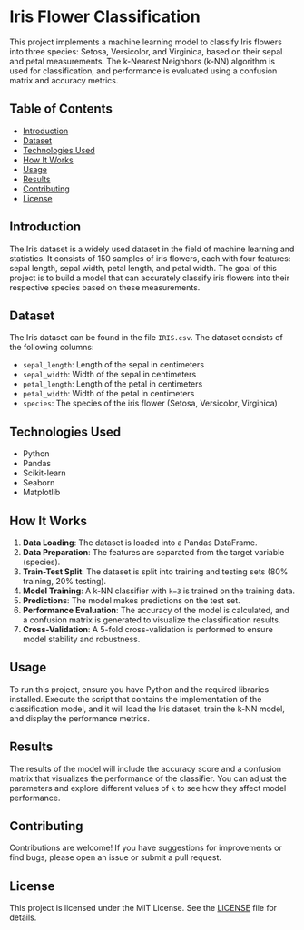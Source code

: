 # Iris Flower Classification

This project implements a machine learning model to classify Iris flowers into three species: Setosa, Versicolor, and Virginica, based on their sepal and petal measurements. The k-Nearest Neighbors (k-NN) algorithm is used for classification, and performance is evaluated using a confusion matrix and accuracy metrics.

## Table of Contents
- [Introduction](#introduction)
- [Dataset](#dataset)
- [Technologies Used](#technologies-used)
- [How It Works](#how-it-works)
- [Usage](#usage)
- [Results](#results)
- [Contributing](#contributing)
- [License](#license)

## Introduction
The Iris dataset is a widely used dataset in the field of machine learning and statistics. It consists of 150 samples of iris flowers, each with four features: sepal length, sepal width, petal length, and petal width. The goal of this project is to build a model that can accurately classify iris flowers into their respective species based on these measurements.

## Dataset
The Iris dataset can be found in the file `IRIS.csv`. The dataset consists of the following columns:
- `sepal_length`: Length of the sepal in centimeters
- `sepal_width`: Width of the sepal in centimeters
- `petal_length`: Length of the petal in centimeters
- `petal_width`: Width of the petal in centimeters
- `species`: The species of the iris flower (Setosa, Versicolor, Virginica)

## Technologies Used
- Python
- Pandas
- Scikit-learn
- Seaborn
- Matplotlib

## How It Works
1. **Data Loading**: The dataset is loaded into a Pandas DataFrame.
2. **Data Preparation**: The features are separated from the target variable (species).
3. **Train-Test Split**: The dataset is split into training and testing sets (80% training, 20% testing).
4. **Model Training**: A k-NN classifier with `k=3` is trained on the training data.
5. **Predictions**: The model makes predictions on the test set.
6. **Performance Evaluation**: The accuracy of the model is calculated, and a confusion matrix is generated to visualize the classification results.
7. **Cross-Validation**: A 5-fold cross-validation is performed to ensure model stability and robustness.

## Usage
To run this project, ensure you have Python and the required libraries installed. Execute the script that contains the implementation of the classification model, and it will load the Iris dataset, train the k-NN model, and display the performance metrics.

## Results
The results of the model will include the accuracy score and a confusion matrix that visualizes the performance of the classifier. You can adjust the parameters and explore different values of `k` to see how they affect model performance.

## Contributing
Contributions are welcome! If you have suggestions for improvements or find bugs, please open an issue or submit a pull request.

## License
This project is licensed under the MIT License. See the [LICENSE](LICENSE) file for details.
